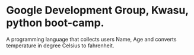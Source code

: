 # Google Development Group, Kwasu, python boot-camp.
A programming language that collects users Name, Age and converts temperature in degree Celsius to fahrenheit. 
